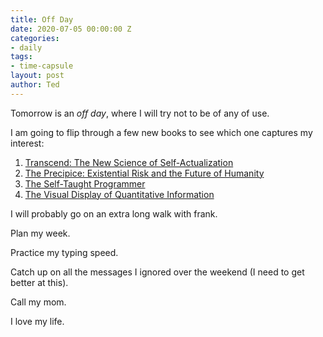 ```yaml
---
title: Off Day
date: 2020-07-05 00:00:00 Z
categories:
- daily
tags:
- time-capsule
layout: post
author: Ted
---
```


Tomorrow is an _off day_, where I will try not to be of any of use.

I am going to flip through a few new books to see which one captures my interest:

1. [Transcend: The New Science of Self-Actualization](https://www.amazon.com/Transcend-Self-Actualization-Scott-Barry-Kaufman/dp/0143131206)
1. [The Precipice: Existential Risk and the Future of Humanity](https://www.amazon.com/Precipice-Existential-Risk-Future-Humanity-ebook/dp/B07V9GHKYP/ref=tmm_kin_swatch_0?_encoding=UTF8&qid=&sr=)
1. [The Self-Taught Programmer](https://www.amazon.com/gp/product/B01M01YDQA/ref=as_li_tl?ie=UTF8&tag=benzingacom-20&camp=1789&creative=9325&linkCode=as2&creativeASIN=B01M01YDQA&linkId=6805bed691c92f1ce45b664799108e10)
1. [The Visual Display of Quantitative Information](https://www.amazon.com/Visual-Display-Quantitative-Information/dp/1930824130)

I will probably go on an extra long walk with frank.

Plan my week.

Practice my typing speed.

Catch up on all the messages I ignored over the weekend (I need to get better at this).

Call my mom.

I love my life.
